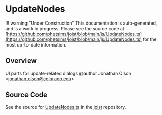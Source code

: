 # UpdateNodes

!!! warning "Under Construction"
    This documentation is auto-generated, and is a work in progress. Please see the source code at
    [https://github.com/phetsims/joist/blob/main/js/UpdateNodes.ts](https://github.com/phetsims/joist/blob/main/js/UpdateNodes.ts) for the most up-to-date information.

## Overview

UI parts for update-related dialogs
@author Jonathan Olson &lt;jonathan.olson@colorado.edu&gt;



## Source Code

See the source for [UpdateNodes.ts](https://github.com/phetsims/joist/blob/main/js/UpdateNodes.ts) in the [joist](https://github.com/phetsims/joist) repository.

